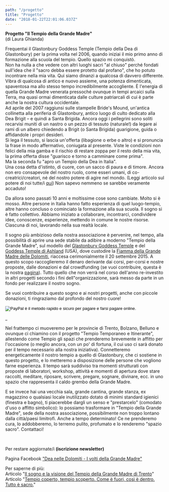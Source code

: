 ```yaml
---
path: "/progetto"
title: "Progetto"
date: "2018-01-22T22:01:06.037Z"
---
```


**Progetto "Il Tempio della Grande Madre"**  
(di Laura Ghianda)

Frequentai il Glastonbury Goddess Temple (Tempio della Dea di Glastonbury) per la prima volta nel 2006, quando iniziai il mio primo anno di formazione alla scuola del tempio.
Quello spazio mi conquistò.  
Non ha nulla a che vedere con altri luoghi sacri "al chiuso" perché fondati sull'idea che il "sacro debba essere protetto dal profano", che ho potuto incontrare nella mia vita. Qui siamo dinanzi a qualcosa di davvero differente.  
Vibra di qualcosa di antico e nuovo assieme, una potenza dimenticata, spaventosa ma allo stesso tempo incredibilmente accogliente. È l'energia di quella Grande Madre venerata pressoché ovunque in tempi arcaici sulla Terra, ma quasi ormai dimenticata dalle culture patriarcali di cui è parte anche la nostra cultura occidentale.  
Ad aprile del 2007 raggiunsi sulle stampelle Bride's Mound, un'antica collinetta alla periferia di Glastonbury, antico luogo di culto dedicato alla Dea Brigit – e quindi a Santa Brigida. Ancora oggi i pellegrini sono soliti recarvisi muniti di un nastro o un pezzo di tessuto (naturale!) da legare ai rami di un albero chiedendo a Brigit (o Santa Brigida) guarigione, guida o affidandole i propri desideri.  
Si lega il tessuto, si lascia un'offerta (libagione o erbe o altro) e si pronuncia la frase in modo affermativo, coniugata al presente. Viste le condizioni non felici della mia gamba e il rischio di restare zoppa per il resto della mia vita, la prima offerta disse "guarisco e torno a camminare come prima".  
Ma la seconda fu "apro un Tempio della Dea in Italia".  
Una cosa detta d'istinto, di cuore, con un sacco di paura e di timore. Ancora non ero consapevole del nostro ruolo, come esseri umani, di co-creatrici/creatori, né del nostro potere di agire nel mondo. (Leggi articolo sul potere di noi tutte/i [qui](http://lauraghianda.blogspot.it/2014/03/la-freccia-di-diana-riflessione-sul.html)) Non sapevo nemmeno se sarebbe veramente accaduto!

Da allora sono passati 10 anni e moltissime cose sono cambiate. Molto si è mosso. Altre persone in Italia hanno fatto esperienza di quel luogo-tempio, altre hanno concluso o cominciato la formazione alla sua scuola. Il sogno si è fatto collettivo. Abbiamo iniziato a collaborare, incontrarci, condividere idee, conoscenze, esperienze, mettendo in comune le nostre risorse.  
Ciascuna di noi, lavorando nella sua realtà locale.

Il sogno più ambizioso della nostra associazione è pervenire, nel tempo, alla possibilità di aprire una sede stabile da adibire a moderno "Tempio della Grande Madre", sul modello del [Glastonbury Goddess Temple](http://www.goddesstemple.co.uk) e del [Goddess Temple di Ashland](http://www.goddesstempleashland.com/) (USA), dove custodire la [Fiamma della Grande Madre delle Dolomiti](fiamma-delle-dolomiti), riaccesa cerimonialmente il 20 settembre 2015.
A questo scopo raccoglieremo il denaro derivante dai corsi, per-corsi e nostre proposte, dalle donazioni e dal crowdfunding (se vuoi contribuire, questa è la nostra [pagina](https://buonacausa.org/cause/tempiodellagrandemadre)). Tutto quello che non verrà nel corso dell'anno re-investito in altri progetti secondo i fini dell"organizzazione, sarà messo da parte in un fondo per realizzare il nostro sogno.

Se vuoi contribuire a questo sogno e ai nostri progetti, anche con piccole donazioni, ti ringraziamo dal profondo del nostro cuore!

<form action="https://www.paypal.com/cgi-bin/webscr" method="post" target="_top">
<input type="hidden" name="cmd" value="_s-xclick">
<input type="hidden" name="hosted_button_id" value="XX9ES4XG3K54C">
<input type="image" src="https://www.paypalobjects.com/it_IT/IT/i/btn/btn_donateCC_LG.gif" border="0" name="submit" alt="PayPal è il metodo rapido e sicuro per pagare e farsi pagare online.">
<img alt="" border="0" src="https://www.paypalobjects.com/it_IT/i/scr/pixel.gif" width="1" height="1">
</form>_

Nel frattempo ci muoveremo per le provincie di Trento, Bolzano, Belluno e ovunque ci chiamino con il progetto "Tempio Temporaneo e Itinerante", allestendo come Tempio gli spazi che prenderemo brevemente in affitto per l'occasione (o meglio ancora, con un po' di fortuna, il cui uso ci sarà donato per il tempo necessario alla nostra iniziativa). Connetteremo energeticamente il nostro tempio a quello di Glastonbury, che ci sostiene in questo progetto, e lo metteremo a disposizione delle persone che vogliono farne esperienza. Il tempo sarà suddiviso tra momenti strutturati con proposte di laboratori, workshop, attività e momenti di apertura dove stare raccolti, meditare, riposare, scrivere, pregare, sognare, divinare, ecc. in uno spazio che rappresenta il caldo grembo della Grande Madre.

E se invece hai una vecchia sala, grande cantina, grande stanza, ex magazzino o qualsiasi locale inutilizzato dotato di minimi standard igienici (finestra e bagno), ti piacerebbe dargli un senso e "prestarcelo" (comodato d'uso o affitto simbolico): lo possiamo trasformare in "Tempio della Grande Madre", sede della nostra associazione, possibilmente non troppo lontano dalla città/paesi limitrofi. Anche a tempo determinato!
Ce ne prenderemo cura, lo addobberemo, lo terremo pulito, profumato e lo  renderemo "spazio sacro".
Contattaci!

<br/>

Per restare aggiornate/i **(iscrizione newsletter)**

Pagina Facebook ["Dea nelle Dolomiti - I volti della Grande Madre"](https://www.facebook.com/deatrentino)

Per saperne di più:  
Articolo "[Il sogno e la visione del Tempio della Grande Madre di Trento](http://lauraghianda.blogspot.it/2014/09/il-sogno-e-la-visione-del-trento.html)"  
Articolo "[Tempio coperto, tempio scoperto. Come è fuori, così è dentro. Tutto è sacro.](http://lauraghianda.blogspot.it/search?q=tempio+coperto)"
